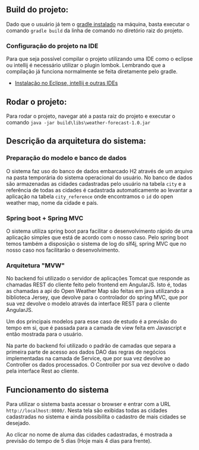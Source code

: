 ## Build do projeto:
Dado que o usuário já tem o [gradle instalado](https://docs.gradle.org/current/userguide/installation.html) na máquina, basta executar o comando `gradle build` da linha de comando no diretório raiz do projeto.

### Configuração do projeto na IDE
Para que seja possível compilar o projeto utilizando uma IDE como o eclipse ou intellij é necessário utilizar o plugin lombok. Lembrando que
a compilação já funciona normalmente se feita diretamente pelo gradle.
- [Instalação no Eclipse, intellij e outras IDEs](https://projectlombok.org/download.html)

## Rodar o projeto:
Para rodar o projeto, navegar até a pasta raiz do projeto e executar o comando `java -jar build\libs\weather-forecast-1.0.jar`

## Descrição da arquitetura do sistema:
### Preparação do modelo e banco de dados
O sistema faz uso do banco de dados embarcado H2 através de um arquivo na pasta temporária do sistema operacional do usuário.
No banco de dados são armazenadas as cidades cadastradas pelo usuário na tabela `city` e a referência de todas as cidades é cadastrada automaticamente
ao levantar a aplicação na tabela `city_reference` onde encontramos o `id` do open weather map, nome da cidade e país.

### Spring boot + Spring MVC
O sistema utiliza spring boot para facilitar o desenvolvimento rápido de uma aplicação simples que está de acordo com o nosso caso. Pelo
spring boot temos também a disposição o sistema de log do slf4j, spring MVC que no nosso caso nos facilitarão o desenvolvimento. 

### Arquitetura "MVW"
No backend foi utilizado o servidor de aplicações Tomcat que responde as chamadas REST do cliente feito pelo frontend em AngularJS.
Isto é, todas as chamadas a api do Open Weather Map são feitas em java utilizando a biblioteca Jersey, que devolve para o controlador do spring MVC,
que por sua vez devolve o modelo através da interface REST para o cliente AngularJS.

Um dos principais modelos para esse caso de estudo é a previsão do tempo em si, que é passada para a camada de view feita em Javascript e então mostrada
para o usuário.

Na parte do backend foi utilizado o padrão de camadas que separa a primeira parte de acesso aos dados DAO das regras de negócios implementadas na camada
de Service, que por sua vez devolve ao Controller os dados processados. O Controller por sua vez devolve o dado pela interface Rest ao cliente.

## Funcionamento do sistema
Para utilizar o sistema basta acessar o browser e entrar com a URL `http://localhost:8080/`. Nesta tela são exibidas todas as cidades cadastradas no
sistema e ainda possibilita o cadastro de mais cidades se desejado.

Ao clicar no nome de aluma das cidades cadastradas, é mostrada a previsão do tempo de 5 dias (Hoje mais 4 dias para frente).